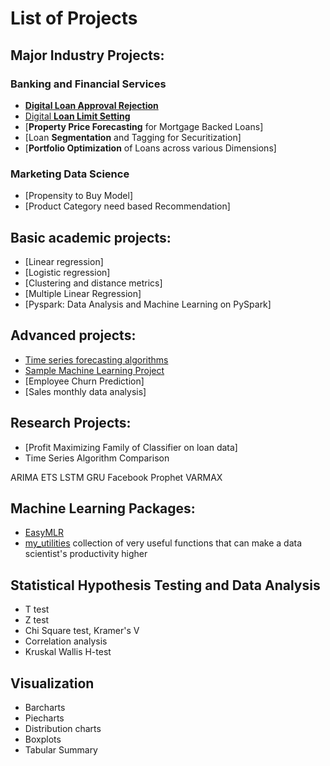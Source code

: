 # List of Projects

## Major Industry Projects:
### Banking and Financial Services
- [**Digital Loan Approval Rejection**](https://www.maybank2u.com.my/maybank2u/malaysia/en/business/financing/working_capital/business/sme_clean_loan_financing.page)
- [Digital **Loan Limit Setting**](https://www.maybank2u.com.my/maybank2u/malaysia/en/business/financing/working_capital/business/sme_clean_loan_financing.page)
- [**Property Price Forecasting** for Mortgage Backed Loans]
- [Loan **Segmentation** and Tagging for Securitization]
- [**Portfolio Optimization** of Loans across various Dimensions]

### Marketing Data Science 
- [Propensity to Buy Model]  
- [Product Category need based Recommendation]


## Basic academic projects:
- [Linear regression]
- [Logistic regression]
- [Clustering and distance metrics]
- [Multiple Linear Regression]
- [Pyspark: Data Analysis and Machine Learning on PySpark]

## Advanced projects:
- [Time series forecasting algorithms](https://github.com/urmanml/Samples/tree/time-series)
- [Sample Machine Learning Project](https://github.com/urmanml/Samples/tree/classification-project)
- [Employee Churn Prediction]
- [Sales monthly data analysis]

## Research Projects:
- [Profit Maximizing Family of Classifier on loan data]
- Time Series Algorithm Comparison

ARIMA
ETS
LSTM
GRU
Facebook Prophet
VARMAX


## Machine Learning Packages:
- [EasyMLR](https://github.com/urmanml/easyMLR)
- [my_utilities](https://github.com/urmanml/codebase/tree/master/my_utilities)
collection of very useful functions that can make a data scientist's productivity higher

## Statistical Hypothesis Testing and Data Analysis
- T test
- Z test
- Chi Square test, Kramer's V
- Correlation analysis
- Kruskal Wallis H-test

## Visualization 
- Barcharts
- Piecharts
- Distribution charts
- Boxplots
- Tabular Summary

